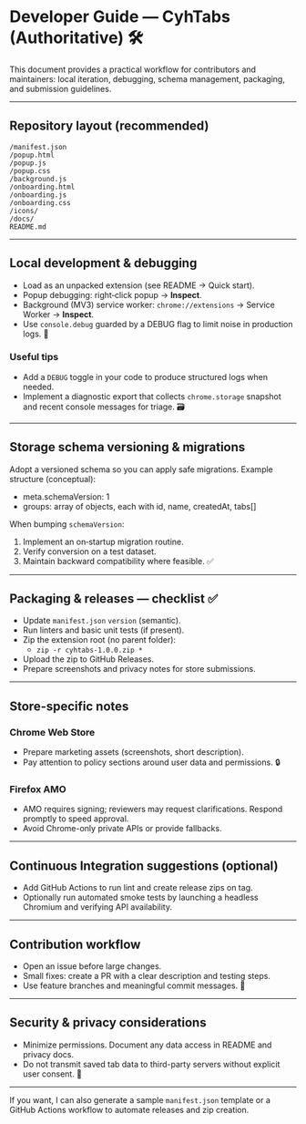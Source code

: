 # Developer Guide — CyhTabs (Authoritative) 🛠️

This document provides a practical workflow for contributors and maintainers: local iteration, debugging, schema management, packaging, and submission guidelines.

---

## Repository layout (recommended)
```
/manifest.json
/popup.html
/popup.js
/popup.css
/background.js
/onboarding.html
/onboarding.js
/onboarding.css
/icons/
/docs/
README.md
```

---

## Local development & debugging
- Load as an unpacked extension (see README → Quick start).
- Popup debugging: right‑click popup → **Inspect**.
- Background (MV3) service worker: `chrome://extensions` → Service Worker → **Inspect**.
- Use `console.debug` guarded by a DEBUG flag to limit noise in production logs. 🧯

### Useful tips
- Add a `DEBUG` toggle in your code to produce structured logs when needed.
- Implement a diagnostic export that collects `chrome.storage` snapshot and recent console messages for triage. 🗃️

---

## Storage schema versioning & migrations
Adopt a versioned schema so you can apply safe migrations. Example structure (conceptual):

- meta.schemaVersion: 1
- groups: array of objects, each with id, name, createdAt, tabs[]

When bumping `schemaVersion`:
1. Implement an on‑startup migration routine.
2. Verify conversion on a test dataset.
3. Maintain backward compatibility where feasible. ✅

---

## Packaging & releases — checklist ✅
- Update `manifest.json` `version` (semantic).
- Run linters and basic unit tests (if present).
- Zip the extension root (no parent folder):
  - `zip -r cyhtabs-1.0.0.zip *`
- Upload the zip to GitHub Releases.
- Prepare screenshots and privacy notes for store submissions.

---

## Store-specific notes
### Chrome Web Store
- Prepare marketing assets (screenshots, short description).
- Pay attention to policy sections around user data and permissions. 🔒

### Firefox AMO
- AMO requires signing; reviewers may request clarifications. Respond promptly to speed approval.
- Avoid Chrome-only private APIs or provide fallbacks.

---

## Continuous Integration suggestions (optional)
- Add GitHub Actions to run lint and create release zips on tag.
- Optionally run automated smoke tests by launching a headless Chromium and verifying API availability.

---

## Contribution workflow
- Open an issue before large changes.
- Small fixes: create a PR with a clear description and testing steps.
- Use feature branches and meaningful commit messages. 📝

---

## Security & privacy considerations
- Minimize permissions. Document any data access in README and privacy docs.
- Do not transmit saved tab data to third-party servers without explicit user consent. 🔐

---

If you want, I can also generate a sample `manifest.json` template or a GitHub Actions workflow to automate releases and zip creation.
